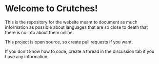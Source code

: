 # Welcome to Crutches!

This is the repository for the website meant to document as much information as possible about languages that are so close to death that there is no info about them online.

This project is open source, so create pull requests if you want.

If you don't know how to code, create a thread in the discussion tab if you have any information.

